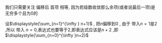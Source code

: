 

我们只需要关注 偏移后 首项 相等, 因为若级数收敛那么余项(或者说最后一项)是无穷多个且为0的

设$\displaystyle{\sum_{n=1}^{\infty } n+1}$ , 把$n$偏移到$0$ , 由于 带入$n=1$是$2$ ,所以 带入 $n=0$,表达式也要等于$2$,即表达式应该是$n+2$ ,即$\displaystyle{\sum_{n=0}^{\infty }n+2}$
